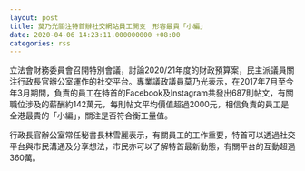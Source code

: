 ```yaml
---
layout: post
title: 莫乃光關注特首辦社交網站員工開支　形容最貴「小編」
date: 2020-04-06 14:23:11.000000000 +08:00
categories: rss
---
```


立法會財務委員會召開特別會議，討論2020/21年度的財政預算案，民主派議員關注行政長官辦公室運作的社交平台。專業議政議員莫乃光表示，在2017年7月至今年3月期間，負責的員工在特首的Facebook及Instagram共發出687則帖文，有關職位涉及的薪酬約142萬元，每則帖文平均價值超過2000元，相信負責的員工是全港最貴的「小編」，關注是否符合衡工量值。

行政長官辦公室常任秘書長林雪麗表示，有關員工的工作重要，特首可以透過社交平台與市民溝通及分享想法，市民亦可以了解特首最新動態，有關平台的互動超過360萬。
